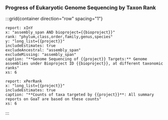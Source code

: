 ### Progress of Eukaryotic Genome Sequencing by Taxon Rank

:::grid{container direction="row" spacing="1"}

```report
report: xInY
x: "assembly_span AND bioproject={{bioproject}}"
rank: "phylum,class,order,family,genus,species"
y: "long_list={{project}}"
includeEstimates: true
excludeAncestral: "assembly_span"
excludeMissing: "assembly_span"
caption: "**Genome Sequencing of {{project}} Targets:** Genome assemblies under Bioproject ID {{bioproject}}, at different taxonomic ranks"
xs: 6
```

```report
report: xPerRank
x: "long_list={{project}}"
includeEstimates: true
caption: "**Counts of taxa targeted by {{project}}**: All summary reports on GoaT are based on these counts"
xs: 6
```

:::
